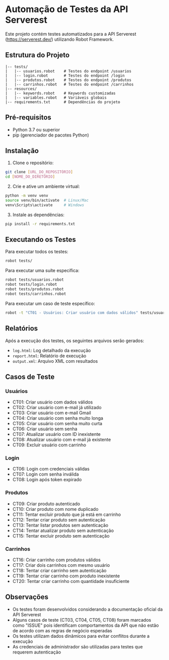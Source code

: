 # Automação de Testes da API Serverest

Este projeto contém testes automatizados para a API Serverest (https://serverest.dev/) utilizando Robot Framework.

## Estrutura do Projeto

```
|-- tests/
|   |-- usuarios.robot    # Testes do endpoint /usuarios
|   |-- login.robot       # Testes do endpoint /login
|   |-- produtos.robot    # Testes do endpoint /produtos
|   |-- carrinhos.robot   # Testes do endpoint /carrinhos
|-- resources/
|   |-- keywords.robot    # Keywords customizadas
|   |-- variables.robot   # Variáveis globais
|-- requirements.txt      # Dependências do projeto
```

## Pré-requisitos

- Python 3.7 ou superior
- pip (gerenciador de pacotes Python)

## Instalação

1. Clone o repositório:
```bash
git clone [URL_DO_REPOSITÓRIO]
cd [NOME_DO_DIRETÓRIO]
```

2. Crie e ative um ambiente virtual:
```bash
python -m venv venv
source venv/bin/activate  # Linux/Mac
venv\Scripts\activate     # Windows
```

3. Instale as dependências:
```bash
pip install -r requirements.txt
```

## Executando os Testes

Para executar todos os testes:
```bash
robot tests/
```

Para executar uma suíte específica:
```bash
robot tests/usuarios.robot
robot tests/login.robot
robot tests/produtos.robot
robot tests/carrinhos.robot
```

Para executar um caso de teste específico:
```bash
robot -t "CT01 - Usuários: Criar usuário com dados válidos" tests/usuarios.robot
```

## Relatórios

Após a execução dos testes, os seguintes arquivos serão gerados:
- `log.html`: Log detalhado da execução
- `report.html`: Relatório de execução
- `output.xml`: Arquivo XML com resultados

## Casos de Teste

### Usuários
- CT01: Criar usuário com dados válidos
- CT02: Criar usuário com e-mail já utilizado
- CT03: Criar usuário com e-mail Gmail
- CT04: Criar usuário com senha muito longa
- CT05: Criar usuário com senha muito curta
- CT06: Criar usuário sem senha
- CT07: Atualizar usuário com ID inexistente
- CT08: Atualizar usuário com e-mail já existente
- CT09: Excluir usuário com carrinho

### Login
- CT06: Login com credenciais válidas
- CT07: Login com senha inválida
- CT08: Login após token expirado

### Produtos
- CT09: Criar produto autenticado
- CT10: Criar produto com nome duplicado
- CT11: Tentar excluir produto que já está em carrinho
- CT12: Tentar criar produto sem autenticação
- CT13: Tentar listar produtos sem autenticação
- CT14: Tentar atualizar produto sem autenticação
- CT15: Tentar excluir produto sem autenticação

### Carrinhos
- CT16: Criar carrinho com produtos válidos
- CT17: Criar dois carrinhos com mesmo usuário
- CT18: Tentar criar carrinho sem autenticação
- CT19: Tentar criar carrinho com produto inexistente
- CT20: Tentar criar carrinho com quantidade insuficiente

## Observações

- Os testes foram desenvolvidos considerando a documentação oficial da API Serverest
- Alguns casos de teste (CT03, CT04, CT05, CT08) foram marcados como "ISSUE" pois identificam comportamentos da API que não estão de acordo com as regras de negócio esperadas
- Os testes utilizam dados dinâmicos para evitar conflitos durante a execução
- As credenciais de administrador são utilizadas para testes que requerem autenticação 